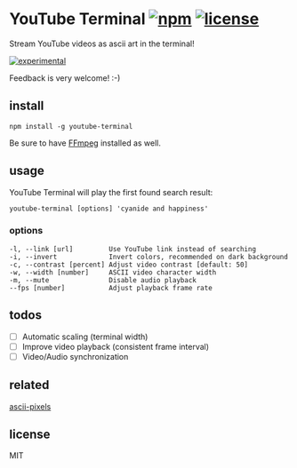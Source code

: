 # YouTube Terminal [![npm][npm-img]][npm-url] [![license][lic-img]][lic-url]

[npm-img]: https://img.shields.io/npm/v/youtube-terminal.svg
[npm-url]: https://www.npmjs.com/package/youtube-terminal
[lic-img]: http://img.shields.io/:license-MIT-blue.svg
[lic-url]: http://mvr.mit-license.org

Stream YouTube videos as ascii art in the terminal!

[![experimental](http://badges.github.io/stability-badges/dist/experimental.svg)](http://github.com/badges/stability-badges)

Feedback is very welcome! :-)

## install

```
npm install -g youtube-terminal
```

Be sure to have [FFmpeg](https://www.ffmpeg.org) installed as well.

## usage

YouTube Terminal will play the first found search result:

```
youtube-terminal [options] 'cyanide and happiness'
```

### options
```
-l, --link [url]         Use YouTube link instead of searching
-i, --invert             Invert colors, recommended on dark background
-c, --contrast [percent] Adjust video contrast [default: 50]
-w, --width [number]     ASCII video character width
-m, --mute               Disable audio playback
--fps [number]           Adjust playback frame rate
```

## todos

- [ ] Automatic scaling (terminal width)
- [ ] Improve video playback (consistent frame interval)
- [ ] Video/Audio synchronization

## related

[ascii-pixels](https://github.com/mathiasvr/ascii-pixels)

## license

MIT
